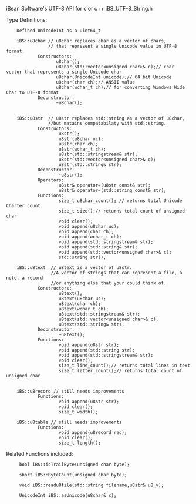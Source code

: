 iBean Software's UTF-8 API for c or c++
iBS_UTF-8_String.h

Type Definitions:

        Defined UnicodeInt as a uint64_t
    
        iBS::u8char // u8char replaces char as a vector of chars, 
                    // that represent a single Unicode value in UTF-8 format.
                Constructors:
                       u8char();
                       u8char(std::vector<unsigned char>& c);// char vector that represents a single Unicode char
                       u8char(UnicodeInt unicode);// 64 bit Unicode
                       u8char(char ch);// ANSII value
                       u8char(wchar_t ch);// for converting Windows Wide Char to UTF-8 format
                Deconstructor:
                       ~u8char();
              
                        
        iBS::u8str  // u8str replaces std::string as a vector of u8char, 
                    //but matains compatabilaty with std::string. 
                Constructors:
                        u8str();
                        u8str(u8char uc);
                        u8str(char ch);
                        u8str(wchar_t ch);
                        u8str(std::stringstream& str);
                        u8str(std::vector<unsigned char>& c);
                        u8str(std::string& str);
                Deconstructor:
                        ~u8str();
                Operators:        
                        u8str& operator=(u8str const& str);
                        u8str& operator=(std::string const& str);
                Functions:
                        size_t u8char_count(); // returns total Unicode Charter count.
                        size_t size();// returns total count of unsigned char
                        void clear();
                        void append(u8char uc);
                        void append(char ch);
                        void append(wchar_t ch);
                        void append(std::stringstream& str);
                        void append(std::string& str);
                        void append(std::vector<unsigned char>& c);
                        std::string str();
        
        iBS::u8text  // u8text is a vector of u8str.
                     //A vector of strings that can represent a file, a note, a record 
                     //or anything else that your could think of.
                Constructors:
                        u8text();
                        u8text(u8char uc);
                        u8text(char ch);
                        u8text(wchar_t ch);
                        u8text(std::stringstream& str);
                        u8text(std::vector<unsigned char>& c);
                        u8text(std::string& str);
                Deconstructor:
                        ~u8text();
                Functions:
                        void append(u8str str);
                        void append(std::string str);
                        void append(std::stringstream& str);
                        void clear();
                        size_t line_count();// returns total lines in text
                        size_t letter_count();// returns total count of unsigned char

        
        iBS::u8record // still needs improvements
                Functions:
                        void append(u8str str);
                        void clear();
                        size_t width();
        
        iBS::u8table // still needs improvements
                Functions:
                        void append(u8record rec);
                        void clear();
                        size_t length();

         
Related Functions included:

         bool iBS::isTrailByte(unsigned char byte);
         
         short iBS::ByteCount(unsigned char byte); 
         
         void iBS::readu8file(std::string filename,u8str& u8_v);
         
         UnicodeInt iBS::asUnicode(u8char& c);
